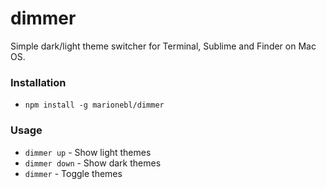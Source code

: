 dimmer
======

Simple dark/light theme switcher for Terminal, Sublime and Finder on Mac OS.

### Installation
* `npm install -g marionebl/dimmer`

### Usage
* `dimmer up` - Show light themes
* `dimmer down` - Show dark themes
* `dimmer` - Toggle themes
